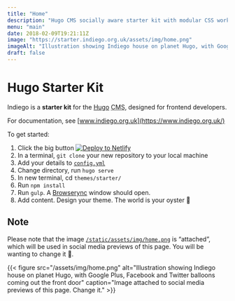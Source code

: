 ```yaml
---
title: "Home"
description: "Hugo CMS socially aware starter kit with modular CSS workflow"
menu: "main"
date: 2018-02-09T19:21:11Z
image: "https://starter.indiego.org.uk/assets/img/home.png"
imageAlt: "Illustration showing Indiego house on planet Hugo, with Google Plus, Facebook and Twitter balloons coming out the front door"
draft: false
---
```


# Hugo Starter Kit

Indiego is a **starter kit** for the [Hugo](https://gohugo.io/) <abbr title="Content Management System">CMS</abbr>, designed for frontend developers. 

For documentation, see [www.indiego.org.uk](https://www.indiego.org.uk/)

To get started:

1. Click the big button [![Deploy to Netlify](https://www.netlify.com/img/deploy/button.svg)](https://app.netlify.com/start/deploy?repository=https://github.com/growdigital/indiego)
2. In a terminal, `git clone` your new repository to your local machine
3. Add your details to [`config.yml`](https://github.com/growdigital/indiego/blob/master/config.yml)
4. Change directory, run `hugo serve`
5. In new terminal, cd `themes/starter/`
6. Run `npm install` 
7. Run `gulp`. A [Browserync](https://www.browsersync.io/) window should open.
8. Add content. Design your theme. The world is your oyster 🐚

## Note

Please note that the image [`/static/assets/img/home.png`](https://github.com/growdigital/indiego/blob/master/static/assets/img/home.png) is “attached”, which will be used in social media previews of this page. You will be wanting to change it 🙂.

{{< figure src="/assets/img/home.png" alt="Illustration showing Indiego house on planet Hugo, with Google Plus, Facebook and Twitter balloons coming out the front door" caption="Image attached to social media previews of this page. Change it." >}}


